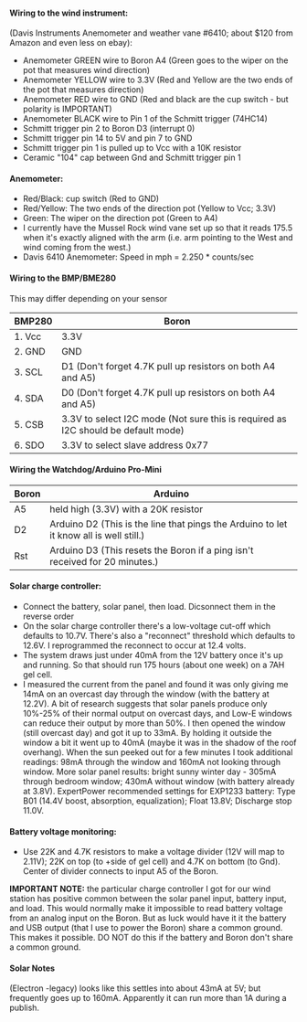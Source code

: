 #### Wiring to the wind instrument: 
(Davis Instruments Anemometer and weather vane #6410; about $120 from Amazon and even less on ebay):
  - Anemometer GREEN wire to Boron A4 (Green goes to the wiper on the pot that measures wind direction)
  - Anemometer YELLOW wire to 3.3V  (Red and Yellow are the two ends of the pot that measures direction)
  - Anemometer RED wire to GND  (Red and black are the cup switch - but polarity is IMPORTANT)
  - Anemometer BLACK wire to Pin 1 of the Schmitt trigger (74HC14)
  - Schmitt trigger pin 2 to Boron D3 (interrupt 0)
  - Schmitt trigger pin 14 to 5V and pin 7 to GND
  - Schmitt trigger pin 1 is pulled up to Vcc with a 10K resistor
  - Ceramic "104" cap between Gnd and Schmitt trigger pin 1

#### Anemometer:
  - Red/Black: cup switch (Red to GND)
  - Red/Yellow: The two ends of the direction pot (Yellow to Vcc; 3.3V)
  - Green: The wiper on the direction pot (Green to A4)
  - I currently have the Mussel Rock wind vane set up so that it reads 175.5 when it's exactly aligned with the arm
    (i.e. arm pointing to the West and wind coming from the west.)
  - Davis 6410 Anemometer:  Speed in mph = 2.250 * counts/sec


#### Wiring to the BMP/BME280
This may differ depending on your sensor

|BMP280 | Boron|
|-------|------|
|1. Vcc | 3.3V |
|2. GND | GND  |
|3. SCL | D1 (Don't forget 4.7K pull up resistors on both A4 and A5)|
|4. SDA | D0 (Don't forget 4.7K pull up resistors on both A4 and A5)|
|5. CSB | 3.3V to select I2C mode (Not sure this is required as I2C should be default mode)|
|6. SDO | 3.3V to select slave address 0x77|

#### Wiring the Watchdog/Arduino Pro-Mini
|Boron | Arduino |
|------|---------|
|A5    | held high (3.3V) with a 20K resistor |
|D2    | Arduino D2 (This is the line that pings the Arduino to let it know all is well still.)|
|Rst   | Arduino D3 (This resets the Boron if a ping isn't received for 20 minutes.)|

#### Solar charge controller:
 - Connect the battery, solar panel, then load.  Dicsonnect them in the reverse order
 - On the solar charge controller there's a low-voltage cut-off which defaults to 10.7V.  There's also a "reconnect" threshold
   which defaults to 12.6V.  I reprogrammed the reconnect to occur at 12.4 volts.
 - The system draws just under 40mA from the 12V battery once it's up and running.
   So that should run 175 hours (about one week) on a 7AH gel cell.
 - I measured the current from the panel and found it was only giving me 14mA on an overcast day through the window (with the battery at 12.2V).
   A bit of research suggests that solar panels produce only 10%-25% of their normal output on overcast days, and Low-E windows can reduce
   their output by more than 50%.  I then opened the window (still overcast day) and got it up to 33mA.  By holding it outside the window
   a bit it went up to 40mA (maybe it was in the shadow of the roof overhang).
   When the sun peeked out for a few minutes I took additional readings: 98mA through the window and 160mA not looking through window.
   More solar panel results: bright sunny winter day - 305mA through bedroom window; 430mA without window (with battery already at 3.8V).
   ExpertPower recommended settings for EXP1233 battery:  Type B01 (14.4V boost, absorption, equalization); Float 13.8V; Discharge stop 11.0V.

#### Battery voltage monitoring:
 - Use 22K and 4.7K resistors to make a voltage divider (12V will map to 2.11V);  22K on top (to +side of gel cell) and 4.7K on bottom (to Gnd).
   Center of divider connects to input A5 of the Boron.
   
**IMPORTANT NOTE:** the particular charge controller I got for our wind station has positive common between the solar panel input, battery input, and load.
     This would normally make it impossible to read battery voltage from an analog input on the Boron.  But as luck would have it it the
     battery and USB output (that I use to power the Boron) share a common ground.  This makes it possible.  DO NOT do this if the
     battery and Boron don't share a common ground.

#### Solar Notes 
(Electron -legacy) looks like this settles into about 43mA at 5V; but frequently goes up to 160mA. Apparently it can run more than 1A during a publish.
